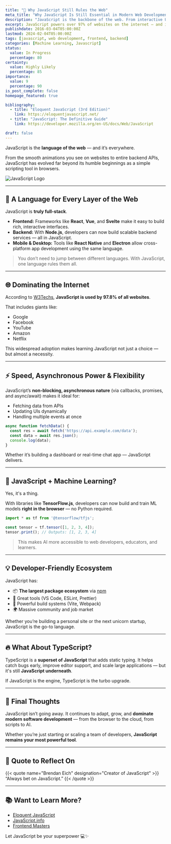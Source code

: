 ```yaml
---
title: "🚀 Why JavaScript Still Rules the Web"
meta_title: "Why JavaScript Is Still Essential in Modern Web Development"
description: "JavaScript is the backbone of the web. From interactive UIs to full-stack development, here's why it remains the most essential language in tech."
excerpt: JavaScript powers over 97% of websites on the internet — and it's not slowing down. Here's why this dynamic language is more relevant than ever.
publishdate: 2016-03-04T05:00:00Z
lastmod: 2024-02-04T05:00:00Z
tags: [javascript, web development, frontend, backend]
categories: [Machine Learning, Javascript]
status: 
  value: In Progress
  percentage: 80
certainty: 
  value: Highly Likely
  percentage: 85
importance: 
  value: 9
  percentage: 90
is_post_complete: false
homepage_featured: true

bibliography:
  - title: "Eloquent JavaScript (3rd Edition)"
    link: https://eloquentjavascript.net/
  - title: "JavaScript: The Definitive Guide"
    link: https://developer.mozilla.org/en-US/docs/Web/JavaScript

draft: false
---
```


JavaScript is the **language of the web** — and it’s everywhere.

From the smooth animations you see on websites to entire backend APIs, JavaScript has evolved far beyond its humble beginnings as a simple scripting tool in browsers.

![JavaScript Logo](https://upload.wikimedia.org/wikipedia/commons/6/6a/JavaScript-logo.png)

---

## 🧠 A Language for Every Layer of the Web

JavaScript is **truly full-stack**.

- **Frontend:** Frameworks like **React**, **Vue**, and **Svelte** make it easy to build rich, interactive interfaces.
- **Backend:** With **Node.js**, developers can now build scalable backend services — all in JavaScript.
- **Mobile & Desktop:** Tools like **React Native** and **Electron** allow cross-platform app development using the same language.

> You don’t need to jump between different languages. With JavaScript, one language rules them all.

---

## 🌐 Dominating the Internet

According to [W3Techs](https://w3techs.com/), **JavaScript is used by 97.8% of all websites**.

That includes giants like:
- Google
- Facebook
- YouTube
- Amazon
- Netflix

This widespread adoption makes learning JavaScript not just a choice — but almost a necessity.

---

## ⚡ Speed, Asynchronous Power & Flexibility

JavaScript’s **non-blocking, asynchronous nature** (via callbacks, promises, and async/await) makes it ideal for:

- Fetching data from APIs
- Updating UIs dynamically
- Handling multiple events at once

```js
async function fetchData() {
  const res = await fetch('https://api.example.com/data');
  const data = await res.json();
  console.log(data);
}
```

Whether it’s building a dashboard or real-time chat app — JavaScript delivers.

---

## 🤖 JavaScript + Machine Learning?

Yes, it's a thing.

With libraries like **TensorFlow.js**, developers can now build and train ML models **right in the browser** — no Python required.

```js
import * as tf from '@tensorflow/tfjs';

const tensor = tf.tensor([1, 2, 3, 4]);
tensor.print(); // Outputs: [1, 2, 3, 4]
```

> This makes AI more accessible to web developers, educators, and learners.

---

## 💡 Developer-Friendly Ecosystem

JavaScript has:
- 📦 **The largest package ecosystem** via [npm](https://www.npmjs.com/)
- 🔧 Great tools (VS Code, ESLint, Prettier)
- 🚀 Powerful build systems (Vite, Webpack)
- 🌍 Massive community and job market

Whether you’re building a personal site or the next unicorn startup, JavaScript is the go-to language.

---

## 🔥 What About TypeScript?

TypeScript is a **superset of JavaScript** that adds static typing. It helps catch bugs early, improve editor support, and scale large applications — but it's still **JavaScript underneath**.

If JavaScript is the engine, TypeScript is the turbo upgrade.

---

## 📌 Final Thoughts

JavaScript isn’t going away. It continues to adapt, grow, and **dominate modern software development** — from the browser to the cloud, from scripts to AI.

Whether you’re just starting or scaling a team of developers, **JavaScript remains your most powerful tool**.

---

## 💬 Quote to Reflect On

{{< quote name="Brendan Eich" designation="Creator of JavaScript" >}}
“Always bet on JavaScript.”
{{< /quote >}}

---

## 📚 Want to Learn More?

- [Eloquent JavaScript](https://eloquentjavascript.net/)
- [JavaScript.info](https://javascript.info/)
- [Frontend Masters](https://frontendmasters.com/)

Let JavaScript be your superpower 💻✨
